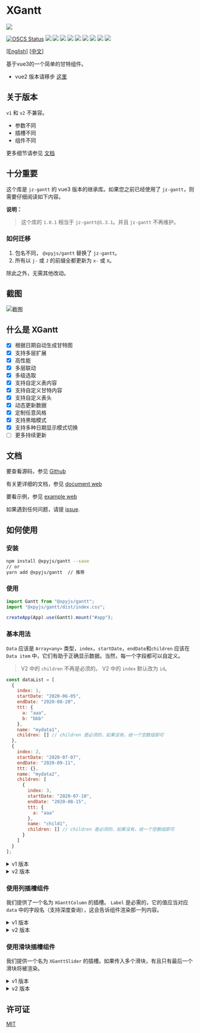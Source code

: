 # XGantt

![](./src/assets/logo.png)

[![OSCS Status](https://www.oscs1024.com/platform/badge/xpyjs/gantt.svg?size=small)](https://www.oscs1024.com/project/xpyjs/gantt?ref=badge_small) ![](https://shields.io/github/v/release/xpyjs/gantt?display_name=tag) ![](https://img.shields.io/npm/v/@xpyjs/gantt.svg) ![](https://shields.io/github/v/release/xpyjs/gantt?display_name=tag&include_prereleases&label=lastest) ![](https://badgen.net/npm/dt/@xpyjs/gantt) ![](https://img.shields.io/npm/l/@xpyjs/gantt.svg) ![](https://img.shields.io/github/actions/workflow/status/xpyjs/gantt/release.yml?branch=master) ![](https://img.shields.io/github/actions/workflow/status/xpyjs/gantt/gh-pages.yml?branch=master&label=document) ![](https://img.shields.io/github/stars/xpyjs/gantt.svg?style=social) ![](https://shields.io/github/forks/xpyjs/gantt?label=Fork&style=social)

[[English](./README.md)] [[中文](./README_cn.md)]

基于vue3的一个简单的甘特组件。

- vue2 版本请移步 [这里](https://github.com/xpyjs/gantt-vue2)

## 关于版本

`v1` 和 `v2` 不兼容。

- 参数不同
- 插槽不同
- 组件不同

更多细节请参见 [文档](https://docs.xiaopangying.com/gantt/)

## 十分重要

这个库是 `jz-gantt` 的 vue3 版本的继承库。如果您之前已经使用了 `jz-gantt`，则需要仔细阅读如下内容。

**说明：**

> 这个库的 `1.0.1` 相当于 `jz-gantt@1.3.1`。并且 `jz-gantt` 不再维护。

### 如何迁移

1. 包名不同， `@xpyjs/gantt` 替换了 `jz-gantt`。
2. 所有以 `j-` 或 `J` 的前缀全都更新为 `x-` 或 `X`。

除此之外，无需其他改动。

## 截图

![截图](./public/screenshots/gantt.gif)

## 什么是 XGantt

- [x] 根据日期自动生成甘特图
- [x] 支持多层扩展
- [x] 高性能
- [x] 多层联动
- [x] 多级选取
- [x] 支持自定义表内容
- [x] 支持自定义甘特内容
- [x] 支持自定义表头
- [x] 动态更新数据
- [x] 定制任意风格
- [x] 支持黑暗模式
- [x] 支持多种日期显示模式切换
- [ ] 更多持续更新

## 文档

要查看源码，参见 [Github](http://github.com/xpyjs/gantt)

有关更详细的文档，参见 [document web](https://docs.xiaopangying.com/gantt/)

要看示例，参见 [example web](https://docs.xiaopangying.com/gantt-demo/)

如果遇到任何问题，请提 [issue](https://github.com/xpyjs/gantt/issues).

## 如何使用

### 安装

```bash
npm install @xpyjs/gantt --save
// or
yarn add @xpyjs/gantt  // 推荐
```

### 使用

```js
import Gantt from "@xpyjs/gantt";
import "@xpyjs/gantt/dist/index.css";

createApp(App).use(Gantt).mount("#app");
```

### 基本用法

`Data` 应该是 `Array<any>` 类型，`index`，`startDate`，`endDate`和`children` 应该在 `Data item` 中，它们有助于正确显示数据。当然，每一个字段都可以自定义。

> V2 中的 `children` 不再是必须的。
> V2 中的 `index` 默认改为 `id`。

```js
const dataList = [
  {
    index: 1,
    startDate: "2020-06-05",
    endDate: "2020-08-20",
    ttt: {
      a: "aaa",
      b: "bbb"
    },
    name: "mydata1",
    children: [] // children 是必须的，如果没有，给一个空数组即可
  },
  {
    index: 2,
    startDate: "2020-07-07",
    endDate: "2020-09-11",
    ttt: {},
    name: "mydata2",
    children: [
      {
        index: 3,
        startDate: "2020-07-10",
        endDate: "2020-08-15",
        ttt: {
          a: "aaa"
        },
        name: "child1",
        children: [] // children 是必须的，如果没有，给一个空数组即可
      }
    ]
  }
];
```

<details>
<summary>v1 版本</summary>

```html
<x-gantt data-index="index" :data="dataList" />
```

</details>
<details>
<summary>v2 版本</summary>

```html
<x-gantt data-id="index" :data="dataList" />
```

</details>

### 使用列插槽组件

我们提供了一个名为 `XGanttColumn` 的插槽。 `Label` 是必需的，它的值应当对应 `data` 中的字段名（支持深度查询），这会告诉组件渲染那一列内容。

<details>
<summary>v1 版本</summary>

```html
<x-gantt data-index="index" :data="dataList">
  <x-gantt-column label="name" />
</x-gantt>
```

</details>
<details>
<summary>v2 版本</summary>

```html
<x-gantt data-id="index" :data="dataList">
  <x-gantt-column prop="name" />
</x-gantt>
```

</details>

### 使用滑块插槽组件

我们提供一个名为 `XGanttSlider` 的插槽。如果传入多个滑块，有且只有最后一个滑块将被渲染。

<details>
<summary>v1 版本</summary>

```html
<x-gantt data-index="index" :data="dataList">
  <x-gantt-slider />   <!-- no render -->
  <x-gantt-slider />   <!-- will be rendered -->
</x-gantt>
```

</details>
<details>
<summary>v2 版本</summary>

```html
<x-gantt data-id="index" :data="dataList">
  <x-gantt-slider />   <!-- no render -->
  <x-gantt-slider />   <!-- will be rendered -->
</x-gantt>
```

</details>

## 许可证

[MIT](./LICENSE)
